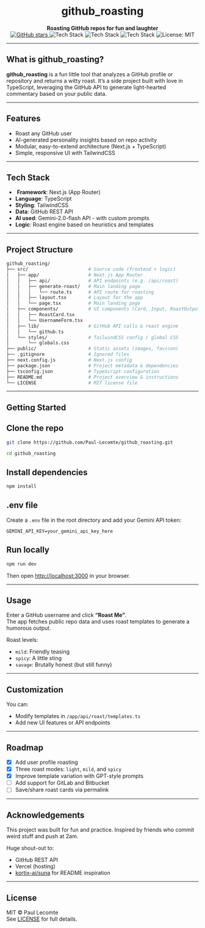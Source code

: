 <!-- PROJECT TITLE & BADGES -->
<h1 align="center">github_roasting</h1>
<p align="center">
  <strong> Roasting GitHub repos for fun and laughter</strong><br>
  <a href="https://github.com/Paul-Lecomte/github_roasting/stargazers">
    <img alt="GitHub stars" src="https://img.shields.io/github/stars/Paul-Lecomte/github_roasting?style=social">
  </a>
  <img alt="Tech Stack" src="https://img.shields.io/badge/Next.js-000?logo=nextdotjs&logoColor=white&label=Next.js">
  <img alt="Tech Stack" src="https://img.shields.io/badge/TypeScript-3178c6?logo=typescript&logoColor=white">
  <img alt="Tech Stack" src="https://img.shields.io/badge/Tailwind_CSS-38bdf8?logo=tailwindcss&logoColor=white">
  <img alt="License: MIT" src="https://img.shields.io/badge/License-MIT-green.svg">
</p>

---

##  What is github_roasting?
**github_roasting** is a fun little tool that analyzes a GitHub profile or repository and returns a witty roast. It’s a side project built with love in TypeScript, leveraging the GitHub API to generate light-hearted commentary based on your public data.

---

##  Features

-  Roast any GitHub user
-  AI-generated personality insights based on repo activity
-  Modular, easy-to-extend architecture (Next.js + TypeScript)
-  Simple, responsive UI with TailwindCSS

---

##  Tech Stack

- ️ **Framework**: Next.js (App Router)
-  **Language**: TypeScript
-  **Styling**: TailwindCSS
-  **Data**: GitHub REST API
-  **AI used**: Gemini-2.0-flash API - with custom prompts
-  **Logic**: Roast engine based on heuristics and templates

---

## Project Structure

```bash
github_roasting/
├── src/                      # Source code (frontend + logic)
│   ├── app/                  # Next.js App Router
│   │   ├── api/              # API endpoints (e.g. /api/roast)
│   │   ├── generate-roast/   # Main landing page
│   │   │   └── route.ts      # API route for roasting
│   │   ├── layout.tsx        # Layout for the app
│   │   └── page.tsx          # Main landing page
│   ├── components/           # UI components (Card, Input, RoastOutput…)
│   │   ├── RoastCard.tsx
│   │   └── UsernameForm.tsx
│   ├── lib/                  # GitHub API calls & roast engine
│   │   └── github.ts
│   └── styles/               # TailwindCSS config / global CSS
│       └── globals.css
├── public/                   # Static assets (images, favicon)
├── .gitignore                # Ignored files
├── next.config.js            # Next.js config
├── package.json              # Project metadata & dependencies
├── tsconfig.json             # TypeScript configuration
├── README.md                 # Project overview & instructions
└── LICENSE                   # MIT license file

```

---

## Getting Started


## Clone the repo
```bash
git clone https://github.com/Paul-Lecomte/github_roasting.git
```

```bash
cd github_roasting
```

## Install dependencies
```bash
npm install
```

## .env file
Create a `.env` file in the root directory and add your Gemini API token:
```dotenv
GEMINI_API_KEY=your_gemini_api_key_here
```


## Run locally
```bash
npm run dev
```
Then open [http://localhost:3000](http://localhost:3000) in your browser.

---

## Usage

Enter a GitHub username and click **“Roast Me”**.  
The app fetches public repo data and uses roast templates to generate a humorous output.

Roast levels:
- `mild`: Friendly teasing
- `spicy`: A little sting
- `savage`: Brutally honest (but still funny)

---

## Customization

You can:
- Modify templates in `/app/api/roast/templates.ts`
- Add new UI features or API endpoints

---

## Roadmap

- [x] Add user profile roasting
- [x] Three roast modes: `light`, `mild`, and `spicy`
- [x] Improve template variation with GPT-style prompts
- [ ] Add support for GitLab and Bitbucket
- [ ] Save/share roast cards via permalink

---

## Acknowledgements

This project was built for fun and practice. Inspired by friends who commit weird stuff and push at 2am.

Huge shout-out to:
- GitHub REST API
- Vercel (hosting)
- [kortix-ai/suna](https://github.com/kortix-ai/suna) for README inspiration

---

## License

MIT © Paul Lecomte  
See [LICENSE](./LICENSE) for full details.
